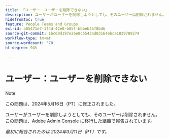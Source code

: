 ```yaml
---
title: 「ユーザー：ユーザーを削除できない」
description: ユーザーがユーザーを削除しようとしても、そのユーザーは削除されません。 この問題は、Adobe Admin Console に移行した組織で報告されています。
hidefromtoc: true
feature: People Teams and Groups
exl-id: a85471e7-1f4d-42e0-b05f-bbbeb45f8bd6
source-git-commit: 1bc69d197e26e8c5543ad03164ebca1839789274
workflow-type: tm+mt
source-wordcount: '70'
ht-degree: 94%

---
```


# ユーザー：ユーザーを削除できない

>[!NOTE]
>
>この問題は、2024年5月16日（PT）に修正されました。

ユーザーがユーザーを削除しようとしても、そのユーザーは削除されません。 この問題は、Adobe Admin Console に移行した組織で報告されています。

_最初に報告されたのは 2024年3月11日（PT）です。_
